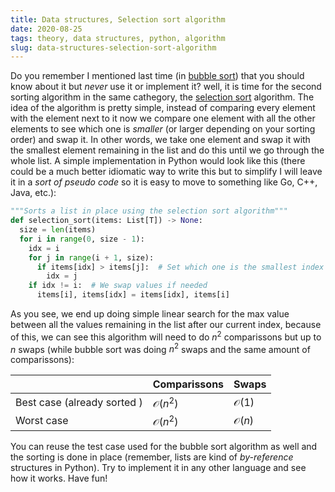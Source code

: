 ```yaml
---
title: Data structures, Selection sort algorithm
date: 2020-08-25
tags: theory, data structures, python, algorithm
slug: data-structures-selection-sort-algorithm
---
```


Do you remember I mentioned last time (in [bubble sort]({filename}/2020-08-18-data-structures-bubble-sort-algorithm.md)) that you should know about it but _never_ use it or implement it? well, it is time for the second sorting algorithm in the same cathegory, the [selection sort](https://en.wikipedia.org/wiki/Selection_sort) algorithm. The idea of the algorithm is pretty simple, instead of comparing every element with the element next to it now we compare one element with all the other elements to see which one is _smaller_ (or larger depending on your sorting order) and swap it. In other words, we take one element and swap it with the smallest element remaining in the list and do this until we go through the whole list. A simple implementation in Python would look like this (there could be a much better idiomatic way to write this but to simplify I will leave it in a _sort of pseudo code_ so it is easy to move to something like Go, C++, Java, etc.):

```python
"""Sorts a list in place using the selection sort algorithm"""
def selection_sort(items: List[T]) -> None:
  size = len(items)
  for i in range(0, size - 1):
    idx = i
    for j in range(i + 1, size):
      if items[idx] > items[j]:  # Set which one is the smallest index so far
        idx = j
    if idx != i:  # We swap values if needed
      items[i], items[idx] = items[idx], items[i]
```

As you see, we end up doing simple linear search for the max value between all the values remaining in the list after our current index, because of this, we can see this algorithm will need to do $n^2$ comparissons but up to $n$ swaps (while bubble sort was doing $n^2$ swaps and the same amount of comparissons):

|                             | Comparissons  | Swaps       |
|-----------------------------|---------------|-------------|
| Best case (already sorted ) | $\mathcal{O}(n^2)$ | $\mathcal{O}(1)$ |
| Worst case                  | $\mathcal{O}(n^2)$ | $\mathcal{O}(n)$ |

You can reuse the test case used for the bubble sort algorithm as well and the sorting is done in place (remember, lists are kind of _by-reference_ structures in Python). Try to implement it in any other language and see how it works. Have fun!
